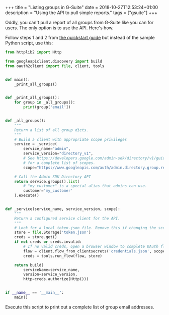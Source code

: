 +++
title = "Listing groups in G-Suite"
date = 2018-10-27T12:53:24+01:00
description = "Using the API to pull simple reports."
tags = ["gsuite"]
+++

Oddly, you can't pull a report of all groups from G-Suite like you can for users. The only option is to
use the API. Here's how.

Follow steps 1 and 2 from [the quickstart guide](https://developers.google.com/admin-sdk/directory/v1/quickstart/python) but
instead of the sample Python script, use this:

```python
from httplib2 import Http

from googleapiclient.discovery import build
from oauth2client import file, client, tools


def main():
    _print_all_groups()


def _print_all_groups():
    for group in _all_groups():
        print(group['email'])


def _all_groups():
    """
    Return a list of all group dicts.
    """
    # Build a client with appropriate scope privileges
    service = _service(
        service_name="admin",
        service_version="directory_v1",
        # See https://developers.google.com/admin-sdk/directory/v1/guides/authorizing
        # for a complete list of scopes.
        scope="https://www.googleapis.com/auth/admin.directory.group.readonly")

    # Call the Admin SDK Directory API
    return service.groups().list(
        # "my_customer" is a special alias that admins can use.
        customer='my_customer'
    ).execute()


def _service(service_name, service_version, scope):
    """
    Return a configured service client for the API.
    """
    # Look for a local token.json file. Remove this if changing the scope.
    store = file.Storage('token.json')
    creds = store.get()
    if not creds or creds.invalid:
        # If no valid creds, open a browser window to complete OAuth flow and save token.
        flow = client.flow_from_clientsecrets('credentials.json', scope)
        creds = tools.run_flow(flow, store)

    return build(
        serviceName=service_name,
        version=service_version,
        http=creds.authorize(Http()))


if __name__ == '__main__':
    main()
```

Execute this script to print out a complete list of group email addresses.
